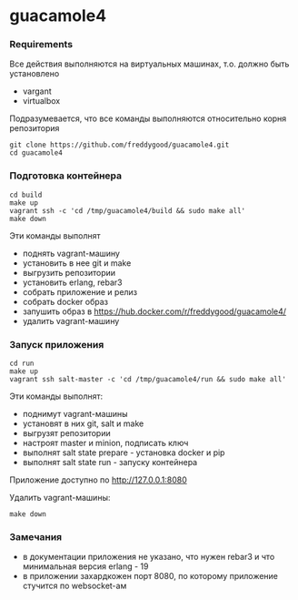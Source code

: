 # guacamole4

### Requirements

Все действия выполняются на виртуальных машинах, т.о. должно быть установлено

- vargant
- virtualbox

Подразумевается, что все команды выполняются относительно корня репозитория

```
git clone https://github.com/freddygood/guacamole4.git
cd guacamole4
```

### Подготовка контейнера

```
cd build
make up
vagrant ssh -c 'cd /tmp/guacamole4/build && sudo make all'
make down
```

Эти команды выполнят

- поднять vagrant-машину
- установить в нее git и make
- выгрузить репозитории
- установить erlang, rebar3
- собрать приложение и релиз
- собрать docker образ
- запушить образ в https://hub.docker.com/r/freddygood/guacamole4/
- удалить vagrant-машину

### Запуск приложения

```
cd run
make up
vagrant ssh salt-master -c 'cd /tmp/guacamole4/run && sudo make all'
```

Эти команды выполнят:

- поднимут vagrant-машины
- установят в них git, salt и make
- выгрузят репозитории
- настроят master и minion, подписать ключ
- выполнят salt state prepare - установка docker и pip
- выполнят salt state run - запуску контейнера

Приложение доступно по http://127.0.0.1:8080

Удалить vagrant-машины:

```
make down
```

### Замечания

- в документации приложения не указано, что нужен rebar3 и что минимальная версия erlang - 19
- в приложении захардкожен порт 8080, по которому приложение стучится по websocket-ам
